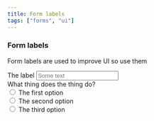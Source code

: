 ```yaml
---
title: Form labels
tags: ["forms", "ui"]
---
```

### Form labels

Form labels are used to improve UI so use them

<form class="form">
    <div>
        <label for="inputA">The label</label>
        <input id="inputA" class="input" placeholder="Some text">
    </div>
    <div class="question">
        <div class="question__text">What thing does the thing do?</div>
        <div class="options">
            <div class="option option--radio">       
                <input type="radio" id="xx948fjl" name="f894kid[]">
                <label for="xx948fjl" class="selectable">The first option</label>
            </div>
            <div class="option option--radio">       
                <input type="radio" id="f94kda333" name="f894kid[]">
                <label for="f94kda333" class="selectable">The second option</label>
            </div>
            <div class="option option--radio">     
                <input type="radio" id="u3hjdo" name="f894kid[]" class="input" placeholder="Enter some text">  
                <label for="u3hjdo" class="selectable">The third option</label>
            </div>
        </div>
    </div>
</form>